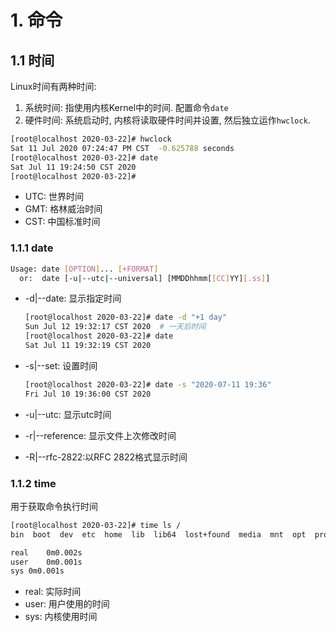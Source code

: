 # 1. 命令

## 1.1 时间

Linux时间有两种时间:

1. 系统时间: 指使用内核Kernel中的时间. 配置命令`date`
2. 硬件时间: 系统启动时, 内核将读取硬件时间并设置, 然后独立运作`hwclock`.

```bash
[root@localhost 2020-03-22]# hwclock
Sat 11 Jul 2020 07:24:47 PM CST  -0.625788 seconds
[root@localhost 2020-03-22]# date
Sat Jul 11 19:24:50 CST 2020
[root@localhost 2020-03-22]# 
```

* UTC: 世界时间
* GMT: 格林威治时间
* CST: 中国标准时间

### 1.1.1 date

```bash
Usage: date [OPTION]... [+FORMAT]
  or:  date [-u|--utc|--universal] [MMDDhhmm[[CC]YY][.ss]]
```

* -d|--date: 显示指定时间

  ```bash
  [root@localhost 2020-03-22]# date -d "+1 day"
  Sun Jul 12 19:32:17 CST 2020  # 一天后时间
  [root@localhost 2020-03-22]# date
  Sat Jul 11 19:32:19 CST 2020
  ```

* -s|--set: 设置时间

  ```bash
  [root@localhost 2020-03-22]# date -s "2020-07-11 19:36"
  Fri Jul 10 19:36:00 CST 2020
  ```

* -u|--utc: 显示utc时间

* -r|--reference: 显示文件上次修改时间

* -R|--rfc-2822:以RFC 2822格式显示时间

### 1.1.2 time

用于获取命令执行时间

```bash
[root@localhost 2020-03-22]# time ls /
bin  boot  dev  etc  home  lib  lib64  lost+found  media  mnt  opt  proc  root  sbin  selinux  srv  sys  tmp  usr  var

real	0m0.002s
user	0m0.001s
sys	0m0.001s
```

* real: 实际时间
* user: 用户使用的时间
* sys: 内核使用时间